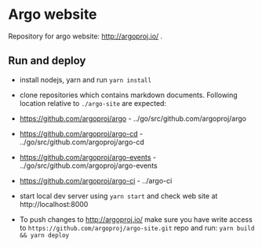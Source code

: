 # Argo website

Repository for argo website: http://argoproj.io/ .

## Run and deploy

* install nodejs, yarn and run `yarn install`
* clone repositories which contains markdown documents. Following location relative to `./argo-site` are expected:
 * https://github.com/argoproj/argo - ../go/src/github.com/argoproj/argo
 * https://github.com/argoproj/argo-cd - ../go/src/github.com/argoproj/argo-cd
 * https://github.com/argoproj/argo-events - ../go/src/github.com/argoproj/argo-events
 * https://github.com/argoproj/argo-ci - ../argo-ci

* start local dev server using `yarn start` and check web site at http://localhost:8000

* To push changes to http://argoproj.io/ make sure you have write access to `https://github.com/argoproj/argo-site.git`
 repo and run: `yarn build && yarn deploy`
